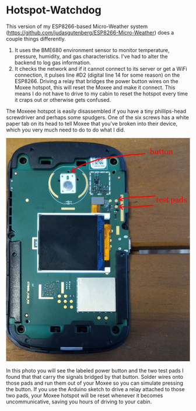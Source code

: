 # Hotspot-Watchdog

This version of my ESP8266-based Micro-Weather system (https://github.com/judasgutenberg/ESP8266-Micro-Weather) does a couple things differently.

1. It uses the BME680 environment sensor to monitor temperature, pressure, humidity, and gas characteristics. I've had to alter the backend to log gas information.
2. It checks the network and if it cannot connect to its server or get a WiFi connection, it pulses line #D2 (digital line 14 for some reason) on the ESP8266.   Driving a relay that bridges the power button wires on the Moxee hotspot, this will reset the Moxee and make it connect.  This means I do not have to drive to my cabin to reset the hotspot every time it craps out or otherwise gets confused.


The Moxeee hotspot is easily disassembled if you have a tiny phillips-head screwdriver and perhaps some spudgers.  One of the six screws has a white paper tab on its head to tell Moxee that you've broken into their device, which you very much need to do to do what I did.

![alt text](moxee_inside_600.jpg?raw=true)

In this photo you will see the labeled power button and the two test pads I found that that carry the signals bridged by that button.  Solder wires onto those pads and run them out of your Moxee so you can simulate pressing the button. If you use the Arduino sketch to drive a relay attached to those two pads, your Moxee hotspot will be reset whenever it becomes uncommunicative, saving you hours of driving to your cabin.
